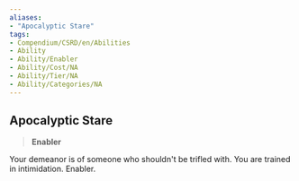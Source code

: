 ```yaml
---
aliases:
- "Apocalyptic Stare"
tags:
- Compendium/CSRD/en/Abilities
- Ability
- Ability/Enabler
- Ability/Cost/NA
- Ability/Tier/NA
- Ability/Categories/NA
---
```


  
## Apocalyptic Stare  
>**Enabler**
  
Your demeanor is of someone who shouldn't be trifled with. You are trained in intimidation. Enabler.